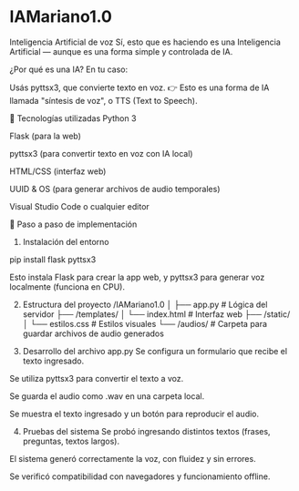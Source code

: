 # IAMariano1.0
Inteligencia Artificial de voz
Sí, esto que es haciendo es una Inteligencia Artificial — aunque es una forma simple y controlada de IA.

¿Por qué es una IA?
En tu caso:

Usás pyttsx3, que convierte texto en voz.
👉 Esto es una forma de IA llamada "síntesis de voz", o TTS (Text to Speech).

🔹 Tecnologías utilizadas
Python 3

Flask (para la web)

pyttsx3 (para convertir texto en voz con IA local)

HTML/CSS (interfaz web)

UUID & OS (para generar archivos de audio temporales)

Visual Studio Code o cualquier editor

🔹 Paso a paso de implementación
1. Instalación del entorno

pip install flask pyttsx3

Esto instala Flask para crear la app web, y pyttsx3 para generar voz localmente (funciona en CPU).


2. Estructura del proyecto
/IAMariano1.0
│
├── app.py                  # Lógica del servidor
├── /templates/
│   └── index.html          # Interfaz web
├── /static/
│   └── estilos.css         # Estilos visuales
└── /audios/                # Carpeta para guardar archivos de audio generados


3. Desarrollo del archivo app.py
Se configura un formulario que recibe el texto ingresado.

Se utiliza pyttsx3 para convertir el texto a voz.

Se guarda el audio como .wav en una carpeta local.

Se muestra el texto ingresado y un botón para reproducir el audio.


4. Pruebas del sistema
Se probó ingresando distintos textos (frases, preguntas, textos largos).

El sistema generó correctamente la voz, con fluidez y sin errores.

Se verificó compatibilidad con navegadores y funcionamiento offline.
